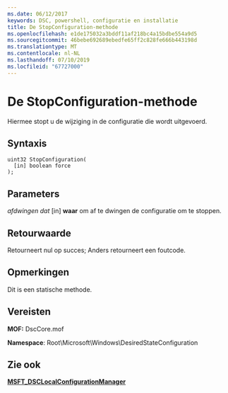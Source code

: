 ```yaml
---
ms.date: 06/12/2017
keywords: DSC, powershell, configuratie en installatie
title: De StopConfiguration-methode
ms.openlocfilehash: e1de175032a3bddf11af218bc4a15bdbe554a9d5
ms.sourcegitcommit: 46bebe692689ebedfe65ff2c828fe666b443198d
ms.translationtype: MT
ms.contentlocale: nl-NL
ms.lasthandoff: 07/10/2019
ms.locfileid: "67727000"
---
```

# <a name="stopconfiguration-method"></a>De StopConfiguration-methode

Hiermee stopt u de wijziging in de configuratie die wordt uitgevoerd.

## <a name="syntax"></a>Syntaxis

```mof
uint32 StopConfiguration(
  [in] boolean force
);
```

## <a name="parameters"></a>Parameters

*afdwingen dat* \[in\] **waar** om af te dwingen de configuratie om te stoppen.

## <a name="return-value"></a>Retourwaarde

Retourneert nul op succes; Anders retourneert een foutcode.

## <a name="remarks"></a>Opmerkingen

Dit is een statische methode.

## <a name="requirements"></a>Vereisten

**MOF:** DscCore.mof

**Namespace**: Root\Microsoft\Windows\DesiredStateConfiguration

## <a name="see-also"></a>Zie ook

[**MSFT_DSCLocalConfigurationManager**](msft-dsclocalconfigurationmanager.md)

